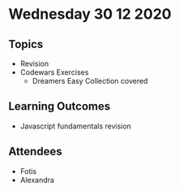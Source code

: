 # Wednesday 30 12 2020

## Topics

- Revision
- Codewars Exercises
  - Dreamers Easy Collection covered

## Learning Outcomes

- Javascript fundamentals revision

## Attendees

- Fotis
- Alexandra
